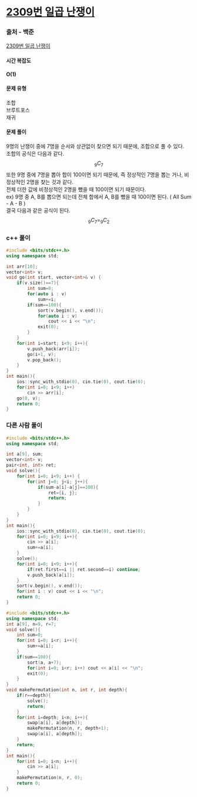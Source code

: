 # [2309번 일곱 난쟁이](https://www.acmicpc.net/problem/2309)

### 출처 - 백준
[2309번 일곱 난쟁이](https://www.acmicpc.net/problem/2309)

#### 시간 복잡도
**O(1)**

#### 문제 유형
조합  
브루트포스  
재귀

#### 문제 풀이
9명의 난쟁이 중에 7명을 순서와 상관없이 찾으면 되기 때문에, 조합으로 풀 수 있다.  
조합의 공식은 다음과 같다.
$$ _9C_7 $$
또한 9명 중에 7명을 뽑아 합이 100이면 되기 때문에, 즉 정상적인 7명을 뽑는 거나, 비정상적인 2명을 찾는 것과 같다.  
전체 더한 값에 비정상적인 2명을 뺐을 때 100이면 되기 때문이다.  
ex) 9명 중 A, B를 뽑으면 되는데 전체 합에서 A, B를 뺐을 때 100이면 된다. \( All Sum - A - B \)  
결국 다음과 같은 공식이 된다.
$$ _9C_7 = _9C_2 $$

### c++ 풀이
```c++
#include <bits/stdc++.h>
using namespace std;

int arr[10];
vector<int> v;
void go(int start, vector<int>& v) {
    if(v.size()==7){
        int sum=0;
        for(auto i : v)
            sum+=i;
        if(sum==100){
            sort(v.begin(), v.end());
            for(auto i : v)
                cout << i << "\n";
            exit(0);
        }
    }
    for(int i=start; i<9; i++){
        v.push_back(arr[i]);
        go(i+1, v);
        v.pop_back();
    }
}
int main(){
    ios::sync_with_stdio(0), cin.tie(0), cout.tie(0);
    for(int i=0; i<9; i++)
        cin >> arr[i];
    go(0, v);
    return 0;
}
```

### 다른 사람 풀이
```c++
#include <bits/stdc++.h>
using namespace std;

int a[9], sum;
vector<int> v;
pair<int, int> ret;
void solve(){
    for(int i=0; i<9; i++) {
        for(int j=0; j<i; j++){
            if(sum-a[i]-a[j]==100){
                ret={i, j};
                return;
            }
        }
    }
}
int main(){
    ios::sync_with_stdio(0), cin.tie(0), cout.tie(0);
    for(int i=0; i<9; i++){
        cin >> a[i];
        sum+=a[i];
    }
    solve();
    for(int i=0; i<9; i++){
        if(ret.first==i || ret.second==i) continue;
        v.push_back(a[i]);
    }
    sort(v.begin(), v.end());
    for(int i : v) cout << i << "\n";
    return 0;
}
```

```c++
#include <bits/stdc++.h>
using namespace std;
int a[9], n=9, r=7;
void solve(){
    int sum=0;
    for(int i=0; i<r; i++){
        sum+=a[i];
    }
    if(sum==100){
        sort(a, a+7);
        for(int i=0; i<r; i++) cout << a[i] << "\n";
        exit(0);
    }
}
void makePermutation(int n, int r, int depth){
    if(r==depth){
        solve();
        return;
    }
    for(int i=depth; i<n; i++){
        swap(a[i], a[depth]);
        makePermutation(n, r, depth+1);
        swap(a[i], a[depth]);
    }
    return;
}
int main(){
    for(int i=0; i<n; i++){
        cin >> a[i];
    }
    makePermutation(n, r, 0);
    return 0;
}
```